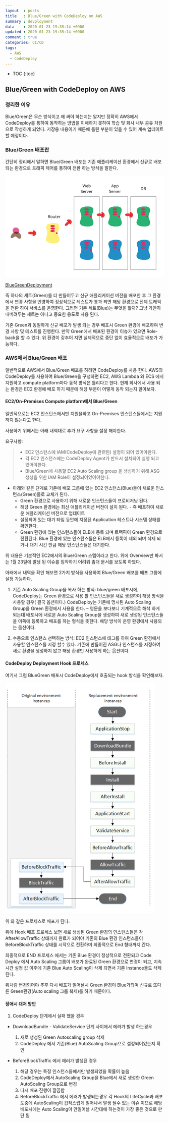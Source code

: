 ```yaml
---
layout	: posts
title	: Blue/Green with CodeDeploy on AWS
summary	: devployment
data	: 2020-01-23 19:35:14 +0900
updated	: 2020-01-23 19:35:14 +0900
comment	: true
categories: CI/CD
tags:
  - AWS
  - CodeDeploy
---
```


* TOC
{:toc}

## Blue/Green with CodeDeploy on AWS

### 정리한 이유
Blue/Green은 무슨 방식이고 왜 써야 하는지는 알지만 정확히 AWS에서 CodeDeploy를 통하여 동작하는 방법을 이해하지 못하여 학습 및 회사 내부 공유 차원으로 작성하게 되었다. 저장용 내용이기 때문에 틀린 부분이 있을 수 있어 계속 업데이트 할 예정이다.

### Blue/Green 배포란
간단히 정리해서 말하면 Blue/Green 배포는 기존 애플리케이션 환경에서 신규로 배포되는 환경으로 트래픽 제어를 통하여 전환 하는 방식을 말한다.

![bluegreen](https://github.com/TRQ1/trq1.github.io/raw/master/assets/images/blue_green_deployments.png )

[BlueGreenDeployment](https://martinfowler.com/bliki/BlueGreenDeployment.html )

즉 하나의 세트(Green)를 더 만들어두고 신규 애플리케이션 버전을 배포한 후 그 환경에서 변경 사항을 반영하여 정상적으로 테스트가 통과 되면 해당 환경으로 전체 트래픽을 전환 하여 서비스를 운영한다. 그러면 기존 세트(Blue)는 무엇을 할까? 그냥 가만히 내버려두는 세트는 아니고 중요한 용도로 사용 된다.  

기존 Green과 동일하게 신규 배포가 발생 되는 경우 배포시 Green 환경에 배포하여 변경 사항 및 테스트를 진행한다. 만약 Green에서 배포된 환경이 이슈가 있으면 Role-back을 할 수 있다.  위 환경이 갖추어 지면 실제적으로 중단 없이 효율적으로 배포가 가능하다.

### AWS에서 Blue/Green 배포

일반적으로 AWS에서 Blue/Green 배포를 하려면 CodeDeploy를 사용 한다. AWS의 CodeDeploy를 사용하여 Blue/Green을 구성하면 EC2, AWS Lambda 와 ECS 에서 지원하고 compute platform마다 동작 방식은 틀리다고 한다. 현재 회사에서 사용 되는 환경은 EC2 환경에 배포 하기 때문에  해당 부분이 어떻게 동작 되는지 알아보자.


#### EC2/On-Premises Compute platform에서 Blue/Green
일반적으로는 EC2 인스턴스에서만 지원을하고 On-Premises 인스턴스들에서는 지원하지 않는다고 한다.

사용하기 위해서는 아래 내역대로 추가 요구 사항을 설정 해야한다.

요구사항:
> - EC2 인스턴스에 IAM(CodeDeploy에 관련된) 설정이 되어 있어야한다.
> - 각 EC2 인스턴스에는 CodeDeploy Agent가 반드시 설치되어 실행 되고 있어야한다.
> - Blue/Green에 사용할 EC2 Auto Scaling group 을 생성하기 위해 ASG 생성을 위한 IAM Role이 설정되어있어야한다.  
 
  
- 아래와 같은 단계로 기존에 배포 그룹에 있는 EC2 인스턴스(Blue)들이 새로운 인스턴스(Green)들로 교체가 된다.
	- Green 환경으로 사용하기 위해 새로운 인스턴스들이 프로비저닝 된다.  
	- 해당 Green 환경에는 최신 애플리케이션 버전이 설치 된다. - 즉 배포하여 새로운 애플리케이션 버전으로 업데이트
	- 설정되어 있는 대기 타임 동안에 지정된 Application 테스트나 시스템 상태를 확인한다.
	- Green 환경에 있는 인스턴스들이 ELB에 등록 되며 트랙픽이 Green 환경으로 전환된다. Blue 환경에 있는 인스턴스들은 ELB에서 등록이 제외 되며 삭제 되거나 대기 시간 만큼 해당 인스턴스들은 대기한다.
 

위 내용은 기본적인  EC2에서의 Blue/Green 스텝이라고 한다.  위에 Overview만 봐서는 1월 23일에 발생 된 이슈를 짐작하기 어려워 좀더 문서를 보도록 하였다.


아래에서 내역을 확인 해보면 2가지 방식을 사용하여 Blue/Green 배포를 배포 그룹에 설정 가능하다.
1. 기존 Auto Scaling Group을 복사 하는 방식: blue/green 배포시에, CodeDeploy는 Green 환경으로 사용 할 인스턴스들을 새로 생성하며 해당 방식을 사용할 경우( 결국 옵션이다.) CodeDeploy는 기존에 명시된 Auto Scaling Group을 Green 환경에서 사용을 한다. – 영문을 보다보니 기계적으로 해석 하게 되는대  배포시에 새로운 Auto Scaling Group을 생성하여 새로 생성된 인스턴스들을 이쪽에 등록하고 배포를 하는 형식을 뜻한다. 해당 방식이 운영 환경에서 사용되는 옵션이다.

2. 수동으로 인스턴스 선택하는 방식: EC2 인스턴스에 태그를 하여 Green 환경에서 사용할 인스턴스를 지정 할수 있다. 기존에 만들어진 ASG나 인스턴스를 지정하여 새로 환경을 생성하지 않고 해당 환경만 사용하게 하는 옵션이다. 




#### CodeDeploy Deployment Hook 프로세스
여기서 그럼 BlueGreen 배포시 CodeDeploy에서 호출되는 hook 방식을 확인해보자.


![bluegreen](https://github.com/TRQ1/trq1.github.io/raw/master/assets/images/codedeployHook.png )


위 와 같은 프로세스로 배포가 된다.

위에 Hook 배포 프로세스 보면 새로 생성된 Green 환경의 인스턴스들은 각 AfterAllowTraffic 상태까지 완료가 되어야 기존의 Blue 환경 인스턴스들이 BeforeBlockTraffic 상태를 시작으로 전환하며 최종적으로 End 형태까지 간다. 

최종적으로 END 프로세스 에서는 기존 Blue 환경이 정상적으로 전환되고 Code Deploy 에서  Auto Scaling 그룹이 배포가 완료된 Green 환경으로 변경이 되고, 지속 시간 설정 값 이후에 기존 Blue Auto Scaling이 삭제 되면서 기존 Instance들도 삭제된다.

위처럼 변경되어야 추후 다시 배포가 일어날시 Green 환경이 Blue가되며 신규로 또다른 Green환경(Auto scaling 그룹 복제)를 하기 때문이다.

#### 장애시 대처 방안

1. CodeDeploy 단계에서 실패 했을 경우
 - DownloadBundle - ValidateService 단계 사이에서 에러가 발생 하는경우
     1. 새로 생성된 Green Autoscaling group 삭제
     2. CodeDeploy 에서 기존(Blue) AutoScaling Group으로 설정되어있는지 확인

 - BeforeBlockTraffic 에서 에러가 발생된 경우
     1. 해당 경우는 특정 인스턴스들에서만 발생되었을 확률이 높음
     2. CodeDeploy에서 AutoScaling Group을 Blue에서 새로 생성한 Green AutoScaling Group으로 변경
     3. 다시 배포 진행이 깔끔함
     4. BeforeBlockTraffic 에서 에러가 발생되는경우 각 Hook의 LifeCycle과 배포 도중에 AutoScaling이 갑작스럽게 일어나서 발생 될수 있는 이슈 이므로 해당 배포시에는 Auto Scaling이 안일어날 시간대에 하는것이 가장 좋은 것으로 판단 됨
